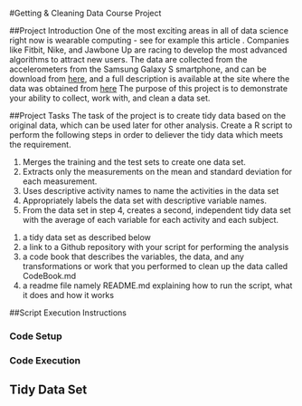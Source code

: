 #Getting & Cleaning Data Course Project

##Project Introduction
One of the most exciting areas in all of data science right now is wearable computing - see for example this article . Companies like Fitbit, Nike, and Jawbone Up are racing to develop the most advanced algorithms to attract new users. The data are collected from the accelerometers from the Samsung Galaxy S smartphone, and can be download from [here](https://d396qusza40orc.cloudfront.net/getdata%2Fprojectfiles%2FUCI%20HAR%20Dataset.zip), and a full description is available at the site where the data was obtained from [here](http://archive.ics.uci.edu/ml/datasets/Human+Activity+Recognition+Using+Smartphones)
The purpose of this project is to demonstrate your ability to collect, work with, and clean a data set.

##Project Tasks
The task of the project is to create tidy data based on the original data, which can be used later for other analysis. Create a R script to perform the following steps in order to deliever the tidy data which meets the requirement. 
1. Merges the training and the test sets to create one data set.
2. Extracts only the measurements on the mean and standard deviation for each measurement.
3. Uses descriptive activity names to name the activities in the data set
4. Appropriately labels the data set with descriptive variable names.
5. From the data set in step 4, creates a second, independent tidy data set with the average of each variable for each activity and each subject. 


1) a tidy data set as described below
2) a link to a Github repository with your script for performing the analysis
3) a code book that describes the variables, the data, and any transformations or work that you performed to clean up the data called CodeBook.md
4) a readme file namely README.md explaining how to run the script, what it does and how it works


##Script Execution Instructions

### Code Setup 

### Code Execution


## Tidy Data Set

